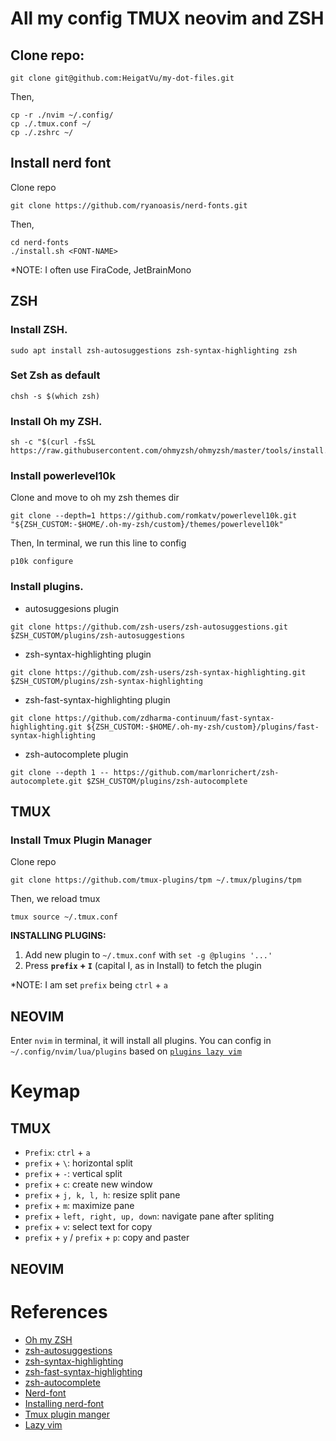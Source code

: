 # All my config TMUX neovim and ZSH
## Clone repo:

```
git clone git@github.com:HeigatVu/my-dot-files.git
```
Then,
```
cp -r ./nvim ~/.config/
cp ./.tmux.conf ~/
cp ./.zshrc ~/
```

## Install nerd font
Clone repo
```
git clone https://github.com/ryanoasis/nerd-fonts.git
````
Then,
```
cd nerd-fonts
./install.sh <FONT-NAME>
```

*NOTE: I often use FiraCode, JetBrainMono

## ZSH
### Install ZSH.

```
sudo apt install zsh-autosuggestions zsh-syntax-highlighting zsh
```

### Set Zsh as default

```
chsh -s $(which zsh)
```
	

### Install Oh my ZSH.

```
sh -c "$(curl -fsSL https://raw.githubusercontent.com/ohmyzsh/ohmyzsh/master/tools/install.sh)"
```

### Install powerlevel10k
Clone and move to oh my zsh themes dir
```
git clone --depth=1 https://github.com/romkatv/powerlevel10k.git "${ZSH_CUSTOM:-$HOME/.oh-my-zsh/custom}/themes/powerlevel10k"
```
Then, In terminal, we run this line to config

```
p10k configure
```

### Install plugins.
 - autosuggesions plugin
 
```
git clone https://github.com/zsh-users/zsh-autosuggestions.git $ZSH_CUSTOM/plugins/zsh-autosuggestions
```
	
 - zsh-syntax-highlighting plugin
 
```
git clone https://github.com/zsh-users/zsh-syntax-highlighting.git $ZSH_CUSTOM/plugins/zsh-syntax-highlighting
```
	
 - zsh-fast-syntax-highlighting plugin
 
```
git clone https://github.com/zdharma-continuum/fast-syntax-highlighting.git ${ZSH_CUSTOM:-$HOME/.oh-my-zsh/custom}/plugins/fast-syntax-highlighting
```
	
 - zsh-autocomplete plugin

```
git clone --depth 1 -- https://github.com/marlonrichert/zsh-autocomplete.git $ZSH_CUSTOM/plugins/zsh-autocomplete
```

## TMUX
### Install **Tmux Plugin Manager**
Clone repo
```
git clone https://github.com/tmux-plugins/tpm ~/.tmux/plugins/tpm
```
Then, we reload tmux
```
tmux source ~/.tmux.conf
```

**INSTALLING PLUGINS:**
1. Add new plugin to `~/.tmux.conf` with `set -g @plugins '...'`
2. Press **`prefix` + `I`** (capital I, as in Install) to fetch the plugin

*NOTE: I am set `prefix` being `ctrl` + `a`

## NEOVIM

Enter `nvim` in terminal, it will install all plugins. You can config in `~/.config/nvim/lua/plugins` based on [`plugins lazy vim`](https://www.lazyvim.org/plugins)

# Keymap
## TMUX

- `Prefix`: `ctrl` + `a`
- `prefix` + `\`: horizontal split
- `prefix` + `-`: vertical split
- `prefix` + `c`: create new window
- `prefix` + `j, k, l, h`: resize split pane
- `prefix` + `m`: maximize pane
- `prefix` + `left, right, up, down`: navigate pane after spliting
- `prefix` + `v`: select text for copy
- `prefix` + `y` / `prefix` + `p`: copy and paster

## NEOVIM


# References

 - [Oh my ZSH](https://github.com/ohmyzsh/ohmyzsh)
 - [zsh-autosuggestions](https://github.com/zsh-users/zsh-autosuggestions)
 - [zsh-syntax-highlighting](https://github.com/zsh-users/zsh-syntax-highlighting)
 - [zsh-fast-syntax-highlighting](https://github.com/zdharma/fast-syntax-highlighting)
 - [zsh-autocomplete](https://github.com/marlonrichert/zsh-autocomplete)
 - [Nerd-font](https://www.nerdfonts.com/)
 - [Installing nerd-font](https://github.com/ryanoasis/nerd-fonts)
 - [Tmux plugin manger](https://github.com/tmux-plugins/tpm?tab=readme-ov-file)
 - [Lazy vim](https://www.lazyvim.org/)
